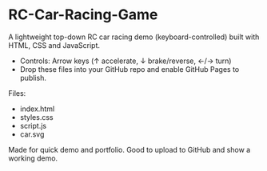 # RC-Car-Racing-Game

A lightweight top-down RC car racing demo (keyboard-controlled) built with HTML, CSS and JavaScript.
- Controls: Arrow keys (↑ accelerate, ↓ brake/reverse, ←/→ turn)
- Drop these files into your GitHub repo and enable GitHub Pages to publish.

Files:
- index.html
- styles.css
- script.js
- car.svg

Made for quick demo and portfolio. Good to upload to GitHub and show a working demo.
